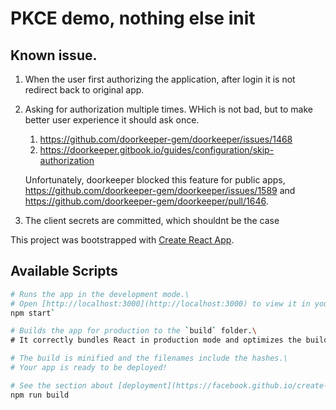 # PKCE demo, nothing else init

## Known issue.

1. When the user first authorizing the application, after login it is not redirect back to original app.
2. Asking for authorization multiple times. WHich is not bad, but to make better user experience it should ask once.
   1. https://github.com/doorkeeper-gem/doorkeeper/issues/1468
   2. https://doorkeeper.gitbook.io/guides/configuration/skip-authorization
    
    Unfortunately, doorkeeper blocked this feature for public apps, https://github.com/doorkeeper-gem/doorkeeper/issues/1589 and https://github.com/doorkeeper-gem/doorkeeper/pull/1646.

3. The client secrets are committed, which shouldnt be the case

This project was bootstrapped with [Create React App](https://github.com/facebook/create-react-app).

## Available Scripts

```bash
# Runs the app in the development mode.\
# Open [http://localhost:3000](http://localhost:3000) to view it in your browser.
npm start`

# Builds the app for production to the `build` folder.\
# It correctly bundles React in production mode and optimizes the build for the best performance.

# The build is minified and the filenames include the hashes.\
# Your app is ready to be deployed!

# See the section about [deployment](https://facebook.github.io/create-react-app/docs/deployment) for more information.
npm run build
```
